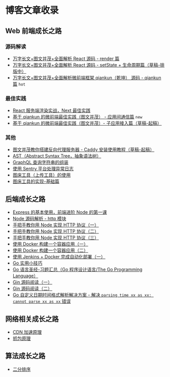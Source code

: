 # 博客文章收录

## Web 前端成长之路

### 源码解读

+ [万字长文+图文并茂+全面解析 React 源码 - render 篇](https://github.com/a1029563229/Blogs/tree/master/Source-Code/react/1.md)
+ [万字长文+图文并茂+全面解析 React 源码 - setState + 生命周期篇（草稿-排版中）](https://github.com/a1029563229/Blogs/tree/master/Source-Code/react/2.md)
+ [万字长文+图文并茂+全面解析微前端框架 qiankun（乾坤） 源码 - qiankun 篇](https://github.com/a1029563229/Blogs/tree/master/Source-Code/qiankun/1.md) `hot`

### 最佳实践

+ [React 服务端渲染实战，Next 最佳实践](https://github.com/a1029563229/Blogs/tree/master/Introduction/react-ssr)
+ [基于 qiankun 的微前端最佳实践（图文并茂） - 应用间通信篇](https://github.com/a1029563229/Blogs/tree/master/BestPractices/qiankun/Communication.md) `new`
+ [基于 qiankun 的微前端最佳实践（图文并茂）- 子应用接入篇（草稿-起稿）](https://github.com/a1029563229/Blogs/tree/master/BestPractices/qiankun/IntroduceSubApps.md)
<!-- + [微前端实战 - 基于 qiankun 的最佳实践（草稿-起稿）](https://github.com/a1029563229/Blogs/tree/master/BestPractices/qiankun) -->

### 其他

+ [图文并茂教你搭建反向代理服务器 - Caddy 安装使用教程（草稿-起稿）](https://github.com/a1029563229/Blogs/tree/master/BestPractices/caddy)
+ [AST（Abstract Syntax Tree，抽象语法树）](https://github.com/a1029563229/Blogs/tree/master/Introduction/ast)
+ [GraphQL 查询字符串的组装](https://github.com/a1029563229/Blogs/tree/master/Introduction/graphql/graphql-query)
+ [使用 Sentry 平台处理异常日志](https://github.com/a1029563229/Blogs/tree/master/Introduction/Sentry)
+ [图床工具（上传工具）的使用](https://github.com/a1029563229/Blogs/tree/master/Plugins/Upload)
+ [图床工具的实现-基础篇](https://github.com/a1029563229/Blogs/tree/master/Plugins/Upload/Source)

## 后端成长之路

+ [Express 的基本使用，前端进阶 Node 的第一课](https://github.com/a1029563229/Blogs/tree/master/Introduction/node/express/README.md)
+ [Node 源码解析 - http 模块](https://github.com/a1029563229/Node-Source-Excerpt/tree/master/http)
+ [手把手教你用 Node 实现 HTTP 协议（一）](https://github.com/a1029563229/Blogs/tree/master/Introduction/http)
+ [手把手教你用 Node 实现 HTTP 协议（二）](https://github.com/a1029563229/Blogs/tree/master/Introduction/http/README2.md)
+ [手把手教你用 Node 实现 HTTP 协议（三）](https://github.com/a1029563229/Blogs/tree/master/Introduction/http/README3.md)
+ [使用 Docker 构建一个容器应用（一）](https://github.com/a1029563229/Blogs/tree/master/Introduction/docker/image)
+ [使用 Docker 构建一个容器应用（二）](https://github.com/a1029563229/Blogs/tree/master/Introduction/docker/image/README2.md)
+ [使用 Jenkins + Docker 完成自动化部署（一）](https://github.com/a1029563229/Blogs/tree/master/Introduction/jenkins/README.md)
+ [Go 实用小技巧](https://github.com/a1029563229/Blogs/tree/master/Introduction/go/skill/README.md)
+ [Go 语言圣经-习题汇总（Go 程序设计语言/The Go Programming Language）](https://github.com/a1029563229/Blogs/tree/master/Introduction/go/The-Go-Programming-Practice/README.md)
+ [Gin 源码阅读（一）](https://github.com/a1029563229/Blogs/tree/master/Source-Code/gin/1.md)
+ [Gin 源码阅读（二）](https://github.com/a1029563229/Blogs/tree/master/Source-Code/gin/2.md)
+ [Go 自定义日期时间格式解析解决方案 - 解决 `parsing time xx as xx: cannot parse xx as xx` 错误](https://github.com/a1029563229/Blogs/tree/master/BugFix/go/time)

## 网络相关成长之路

+ [CDN 加速原理](https://github.com/a1029563229/Blogs/tree/master/Excerpt/cdn)
+ [抓包原理](https://github.com/a1029563229/Blogs/tree/master/Excerpt/packetCapture)

## 算法成长之路

+ [二分排序](https://github.com/a1029563229/Blogs/tree/master/Introduction/algorithmic/division)